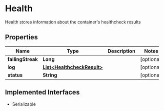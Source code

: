 

# Health

Health stores information about the container's healthcheck results

## Properties

| Name | Type | Description | Notes |
|------------ | ------------- | ------------- | -------------|
|**failingStreak** | **Long** |  |  [optional] |
|**log** | [**List&lt;HealthcheckResult&gt;**](HealthcheckResult.md) |  |  [optional] |
|**status** | **String** |  |  [optional] |


## Implemented Interfaces

* Serializable


